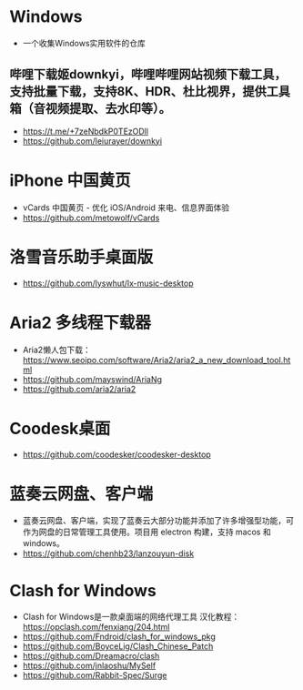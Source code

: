 # Windows
* 一个收集Windows实用软件的仓库
## 哔哩下载姬downkyi，哔哩哔哩网站视频下载工具，支持批量下载，支持8K、HDR、杜比视界，提供工具箱（音视频提取、去水印等）。
* https://t.me/+7zeNbdkP0TEzODll
* https://github.com/leiurayer/downkyi
# iPhone 中国黄页
* vCards 中国黄页 - 优化 iOS/Android 来电、信息界面体验
* https://github.com/metowolf/vCards
# 洛雪音乐助手桌面版
* https://github.com/lyswhut/lx-music-desktop
# Aria2 多线程下载器
* Aria2懒人包下载：https://www.seoipo.com/software/Aria2/aria2_a_new_download_tool.html
* https://github.com/mayswind/AriaNg
* https://github.com/aria2/aria2
# Coodesk桌面
* https://github.com/coodesker/coodesker-desktop
# 蓝奏云网盘、客户端
* 蓝奏云网盘、客户端，实现了蓝奏云大部分功能并添加了许多增强型功能，可作为网盘的日常管理工具使用。项目用 electron 构建，支持 macos 和 windows。
* https://github.com/chenhb23/lanzouyun-disk
# Clash for Windows
* Clash for Windows是一款桌面端的网络代理工具 汉化教程：https://opclash.com/fenxiang/204.html
* https://github.com/Fndroid/clash_for_windows_pkg
* https://github.com/BoyceLig/Clash_Chinese_Patch
* https://github.com/Dreamacro/clash
* https://github.com/jnlaoshu/MySelf
* https://github.com/Rabbit-Spec/Surge
# 





